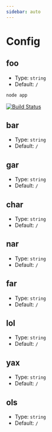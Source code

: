 ```yaml
---
sidebar: auto
---
```


# Config

## foo

- Type: `string`
- Default: `/`

```sh
node app
```
[![Build Status](https://travis-ci.org/joemccann/dillinger.svg?branch=master)](https://travis-ci.org/joemccann/dillinger)


## bar

- Type: `string`
- Default: `/`

## gar

- Type: `string`
- Default: `/`

## char

- Type: `string`
- Default: `/`

## nar

- Type: `string`
- Default: `/`

## far

- Type: `string`
- Default: `/`

## lol

- Type: `string`
- Default: `/`

## yax

- Type: `string`
- Default: `/`

## ols

- Type: `string`
- Default: `/`

